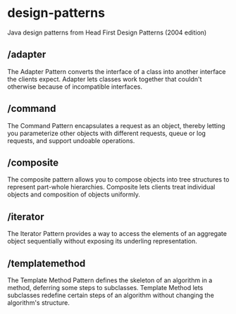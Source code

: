 design-patterns
===============

Java design patterns from Head First Design Patterns (2004 edition)


## /adapter

The Adapter Pattern converts the interface of a class into another interface the clients expect. Adapter lets classes work together that couldn't otherwise because of incompatible interfaces.

## /command

The Command Pattern encapsulates a request as an object, thereby letting you parameterize other objects with different requests, queue or log requests, and support undoable operations.

## /composite
The composite pattern allows you to compose objects into tree structures to represent part-whole hierarchies. Composite lets clients treat individual objects and composition of objects uniformly.

## /iterator
The Iterator Pattern provides a way to access the elements of an aggregate object sequentially without exposing its underling representation.

## /templatemethod

The Template Method Pattern defines the skeleton of an algorithm in a method, deferring some steps to subclasses. Template Method lets subclasses redefine certain steps of an algorithm without changing the algorithm's structure.
